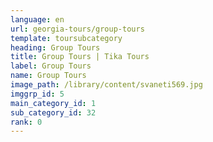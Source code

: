 ```yaml
---
language: en
url: georgia-tours/group-tours
template: toursubcategory
heading: Group Tours
title: Group Tours | Tika Tours
label: Group Tours
name: Group Tours
image_path: /library/content/svaneti569.jpg
imggrp_id: 5
main_category_id: 1
sub_category_id: 32
rank: 0
---
```

<div class="row content-row"><!-- 2228 (0)-->

</div>
